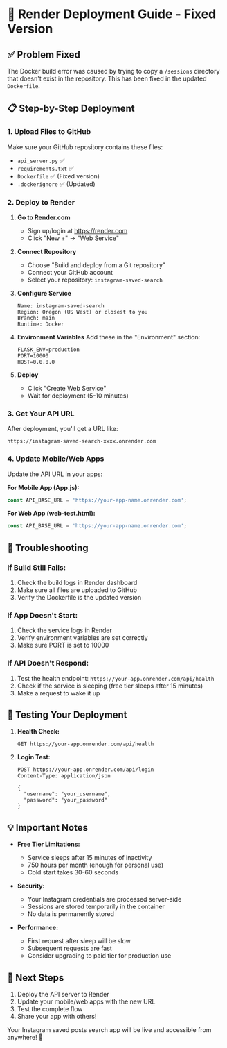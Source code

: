 # 🚀 Render Deployment Guide - Fixed Version

## ✅ Problem Fixed
The Docker build error was caused by trying to copy a `/sessions` directory that doesn't exist in the repository. This has been fixed in the updated `Dockerfile`.

## 📋 Step-by-Step Deployment

### 1. Upload Files to GitHub
Make sure your GitHub repository contains these files:
- `api_server.py` ✅
- `requirements.txt` ✅
- `Dockerfile` ✅ (Fixed version)
- `.dockerignore` ✅ (Updated)

### 2. Deploy to Render

1. **Go to Render.com**
   - Sign up/login at https://render.com
   - Click "New +" → "Web Service"

2. **Connect Repository**
   - Choose "Build and deploy from a Git repository"
   - Connect your GitHub account
   - Select your repository: `instagram-saved-search`

3. **Configure Service**
   ```
   Name: instagram-saved-search
   Region: Oregon (US West) or closest to you
   Branch: main
   Runtime: Docker
   ```

4. **Environment Variables**
   Add these in the "Environment" section:
   ```
   FLASK_ENV=production
   PORT=10000
   HOST=0.0.0.0
   ```

5. **Deploy**
   - Click "Create Web Service"
   - Wait for deployment (5-10 minutes)

### 3. Get Your API URL
After deployment, you'll get a URL like:
```
https://instagram-saved-search-xxxx.onrender.com
```

### 4. Update Mobile/Web Apps
Update the API URL in your apps:

**For Mobile App (App.js):**
```javascript
const API_BASE_URL = 'https://your-app-name.onrender.com';
```

**For Web App (web-test.html):**
```javascript
const API_BASE_URL = 'https://your-app-name.onrender.com';
```

## 🔧 Troubleshooting

### If Build Still Fails:
1. Check the build logs in Render dashboard
2. Make sure all files are uploaded to GitHub
3. Verify the Dockerfile is the updated version

### If App Doesn't Start:
1. Check the service logs in Render
2. Verify environment variables are set correctly
3. Make sure PORT is set to 10000

### If API Doesn't Respond:
1. Test the health endpoint: `https://your-app.onrender.com/api/health`
2. Check if the service is sleeping (free tier sleeps after 15 minutes)
3. Make a request to wake it up

## 📱 Testing Your Deployment

1. **Health Check:**
   ```
   GET https://your-app.onrender.com/api/health
   ```

2. **Login Test:**
   ```
   POST https://your-app.onrender.com/api/login
   Content-Type: application/json
   
   {
     "username": "your_username",
     "password": "your_password"
   }
   ```

## 💡 Important Notes

- **Free Tier Limitations:**
  - Service sleeps after 15 minutes of inactivity
  - 750 hours per month (enough for personal use)
  - Cold start takes 30-60 seconds

- **Security:**
  - Your Instagram credentials are processed server-side
  - Sessions are stored temporarily in the container
  - No data is permanently stored

- **Performance:**
  - First request after sleep will be slow
  - Subsequent requests are fast
  - Consider upgrading to paid tier for production use

## 🎯 Next Steps

1. Deploy the API server to Render
2. Update your mobile/web apps with the new URL
3. Test the complete flow
4. Share your app with others!

Your Instagram saved posts search app will be live and accessible from anywhere! 🌟 